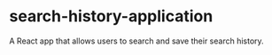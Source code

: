 # search-history-application
A React app that allows users to search and save their search history.
